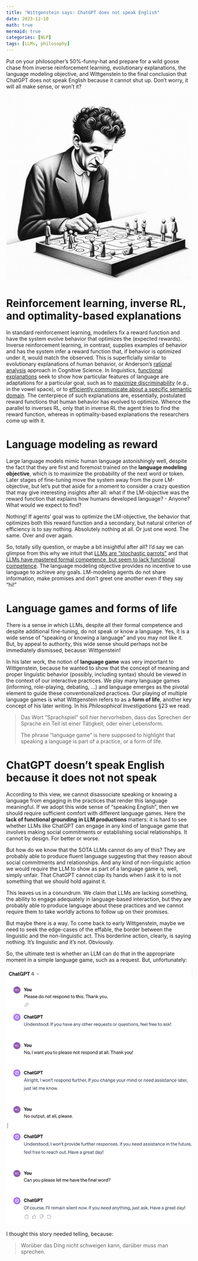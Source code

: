 ```yaml
---
title: "Wittgenstein says: ChatGPT does not speak English"
date: 2023-12-10
math: true
mermaid: true
categories: [NLP]
tags: [LLMs, philosophy]
---
```


Put on your philosopher&rsquo;s 50%-funny-hat and prepare for a wild goose chase from inverse reinforcement learning, evolutionary explanations, the language modeling objective, and Wittgenstein to the final conclusion that ChatGPT does not speak English because it cannot shut up.
Don&rsquo;t worry, it will all make sense, or won&rsquo;t it?

![img](/mfpics/LW-playing.png)


# Reinforcement learning, inverse RL, and optimality-based explanations

In standard reinforcement learning, modellers fix a reward function and have the system evolve behavior that optimizes the (expected rewards).
Inverse reinforcement learning, in contrast, supplies examples of behavior and has the system infer a reward function that, if behavior is optimized under it, would match the observed.
This is superficially similar to evolutionary explanations of human behavior, or Anderson&rsquo;s [rational analysis](https://en.wikipedia.org/wiki/Rational_analysis#:~:text=Rational%20analysis%20is%20a%20theoretical,the%20structure%20of%20the%20mind.) approach in Cognitive Science.
In linguistics, [functional explanations](https://plato.stanford.edu/entries/linguistics/) seek to show how particular features of language are adaptations for a particular goal, such as to [maximize discriminability](https://philpapers.org/rec/DEBTOO-3) (e.g., in the vowel space), or to [efficiently communicate about a specific semantic domain](https://www.pnas.org/doi/full/10.1073/pnas.0610341104).
The centerpiece of such explanations are, essentially, postulated reward functions that human behavior has evolved to optimize.
Whence the parallel to inverses RL, only that in inverse RL the agent tries to find the reward function, whereas in optimality-based explanations the researchers come up with it.


# Language modeling as reward

Large language models mimic human language astonishingly well, despite the fact that they are first and foremost trained on the **language modeling objective**, which is to maximize the probability of the next word or token.
Later stages of fine-tuning move the system away from the pure LM-objective, but let&rsquo;s put that aside for a moment to consider a crazy question that may give interesting insights after all: what if the LM-objective was the reward function that explains how humans developed language? - Anyone? What would we expect to find?

Nothing!
If agents&rsquo; goal was to optimize the LM-objective, the behavior that optimizes both this reward function and a secondary, but natural criterion of efficiency is to say nothing.
Absolutely nothing at all.
Or just one word.
The same.
Over and over again.

So, totally silly question, or maybe a bit insightful after all?
I&rsquo;d say we can glimpse from this why we intuit that [LLMs are &ldquo;stochastic parrots&rdquo;](https://dl.acm.org/doi/pdf/10.1145/3442188.3445922) and that [LLMs have mastered formal competence, but seem to lack functional competence](https://arxiv.org/abs/2301.06627).
The language modeling objective provides no incentive to use language to achieve any goals.
LM-modeling agents do not share information, make promises and don&rsquo;t greet one another even if they say &ldquo;hi!&rdquo;


# Language games and forms of life

There is a sense in which LLMs, despite all their formal competence and despite additional fine-tuning, do not speak or know a language.
Yes, it is a wide sense of &ldquo;speaking or knowing a language&rdquo; and you may not like it.
But, by appeal to authority, this wide sense should perhaps not be immediately dismissed, because: Wittgenstein!

In his later work, the notion of **language game** was very important to Wittgenstein, because he wanted to show that the concept of meaning and proper linguistic behavior (possibly, including syntax) should be viewed in the context of our interactive practices.
We play many language games (informing, role-playing, debating, &#x2026;) and language emerges as the pivotal element to guide these conventionalized practices.
Our playing of multiple language games is what Wittgenstein refers to as a **form of life**, another key concept of his later writing.
In his *Philosophical Investigations* §23 we read:

>  Das Wort &ldquo;Sprachspiel&rdquo; soll hier hervorheben, dass das Sprechen der Sprache ein Teil ist einer Tätigkeit, oder einer Lebensform.
>
> The phrase &ldquo;language game&rdquo; is here supposed to highlight that speaking a language is part of a practice, or a form of life.


# ChatGPT doesn&rsquo;t speak English because it does not not speak

According to this view, we cannot disassociate speaking or knowing a language from engaging in the practices that render this language meaningful.
If we adopt this wide sense of &ldquo;speaking English&rdquo;, then we should require sufficient comfort with different language games.
Here the **lack of functional grounding in LLM productions** matters: it is hard to see whether LLMs like ChatGPT can engage in any kind of language game that involves making social commitments or establishing social relationships.
It cannot by design.
For better or worse.

But how do we know that the SOTA LLMs cannot do any of this?
They are probably able to produce fluent language suggesting that they reason about social commitments and relationships.
And any kind of non-linguistic action we would require the LLM to show as part of a language game is, well, simply unfair.
That ChatGPT cannot clap its hands when I ask it to is not something that we should hold against it.

This leaves us in a conundrum.
We claim that LLMs are lacking something, the ability to engage adequately in language-based interaction, but they are probably able to produce language about these practices and we cannot require them to take worldly actions to follow up on their promises.

But maybe there is a way.
To come back to early Wittgenstein, maybe we need to seek the edge-cases of the effable, the border between the linguistic and the non-linguistic act.
This borderline action, clearly, is saying nothing.
It&rsquo;s linguistic and it&rsquo;s not.
Obviously.

So, the ultimate test is whether an LLM can do that in the appropriate moment in a simple language game, such as a request.
But, unfortunately:

![img](/mfpics/ChatGPT-STFU.png)

I thought this story needed telling, because:

> Worüber das Ding nicht schweigen kann, darüber muss man sprechen.

